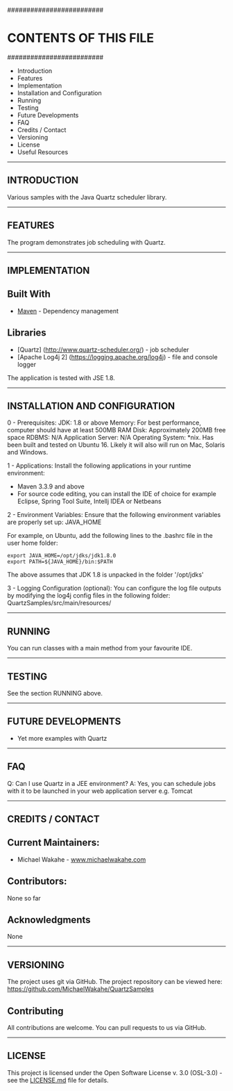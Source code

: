 #########################
# CONTENTS OF THIS FILE #
#########################

 * Introduction
 * Features
 * Implementation
 * Installation and Configuration
 * Running
 * Testing
 * Future Developments
 * FAQ
 * Credits / Contact
 * Versioning
 * License
 * Useful Resources


------------
INTRODUCTION
------------
Various samples with the Java Quartz scheduler library.


--------
FEATURES
--------
The program demonstrates job scheduling with Quartz.


--------------
IMPLEMENTATION
--------------
## Built With
* [Maven](https://maven.apache.org) - Dependency management


## Libraries
* [Quartz] (http://www.quartz-scheduler.org/) - job scheduler
* [Apache Log4j 2] (https://logging.apache.org/log4j) - file and console logger


The application is tested with JSE 1.8.


------------------------------
INSTALLATION AND CONFIGURATION
------------------------------

0 - Prerequisites:
JDK:
    1.8 or above
Memory:
    For best performance, computer should have at least 500MB RAM
Disk:
    Approximately 200MB free space
RDBMS:
    N/A
Application Server:
    N/A
Operating System:
    *nix. Has been built and tested on Ubuntu 16.
    Likely it will also will run on Mac, Solaris and Windows.


1 - Applications:
Install the following applications in your runtime environment:
* Maven 3.3.9 and above
* For source code editing, you can install the IDE of choice for example
  Eclipse, Spring Tool Suite, Intellj IDEA or Netbeans


2 - Environment Variables:
Ensure that the following environment variables are properly set up:
JAVA_HOME

For example, on Ubuntu, add the following lines to the .bashrc file in the user
home folder:

    export JAVA_HOME=/opt/jdks/jdk1.8.0
    export PATH=${JAVA_HOME}/bin:$PATH

The above assumes that JDK 1.8 is unpacked in the folder '/opt/jdks'


3 - Logging Configuration (optional):
You can configure the log file outputs by modifying the log4j config files in
the following folder:
    QuartzSamples/src/main/resources/



-------
RUNNING
-------
You can run classes with a main method from your favourite IDE.


-------
TESTING
-------
See the section RUNNING above.


-------------------
FUTURE DEVELOPMENTS
-------------------
* Yet more examples with Quartz


----
FAQ
----
Q: Can I use Quartz in a JEE environment?
A: Yes, you can schedule jobs with it to be launched in your web application
   server e.g. Tomcat


-----------------
CREDITS / CONTACT
-----------------
## Current Maintainers:
* Michael Wakahe - www.michaelwakahe.com

## Contributors:
None so far

## Acknowledgments
None


----------
VERSIONING
----------
The project uses git via GitHub. The project repository can be viewed here:
https://github.com/MichaelWakahe/QuartzSamples

## Contributing
All contributions are welcome. You can pull requests to us via GitHub.


--------
LICENSE
--------
This project is licensed under the Open Software License v. 3.0 (OSL-3.0) - see
the [LICENSE.md](LICENSE.md) file for details.
